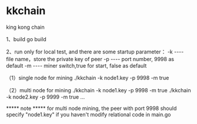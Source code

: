 # kkchain
king kong chain


1、build
go build

2、run
only for local test, and there are some startup parameter：
-k ---- file name，store the private key of peer
-p ---- port number, 9998 as default
-m ---- miner switch,true for start, false as default

（1）single node for mining
./kkchain -k node1.key -p 9998 -m true

（2）multi node for mining
./kkchain -k node1.key -p 9998 -m true
./kkchain -k node2.key -p 9999 -m true
...

***** note *****
for multi node mining, the peer with port 9998 should specify "node1.key" if you haven't modify relational code in main.go